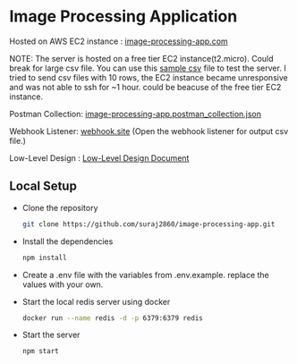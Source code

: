 # Image Processing Application

Hosted on AWS EC2 instance : [image-processing-app.com](http://44.202.10.113:5173/)

NOTE: The server is hosted on a free tier EC2 instance(t2.micro). Could break for large csv file. You can use this [sample csv](/sample/sample_csv.csv) file to test the server. I tried to send csv files with 10 rows, the EC2 instance became unresponsive and was not able to ssh for ~1 hour. could be beacuse of the free tier EC2 instance. 

Postman Collection: [image-processing-app.postman_collection.json](/image-processing-app.postman_collection.json)

Webhook Listener: [webhook.site](https://webhook.site/#!/view/9efb83dc-3acb-4e22-a45f-40e822aa4fd5/4f9b0aea-82c1-4982-83ce-445160d4dab0/1) (Open the webhook listener for output csv file.)

Low-Level Design : [Low-Level Design Document](/LLD-doc.md)

## Local Setup

- Clone the repository
  ```bash
  git clone https://github.com/suraj2860/image-processing-app.git
  ```
- Install the dependencies
  ```bash
  npm install
  ```
- Create a .env file with the variables from .env.example. replace the values with your own.
  
- Start the local redis server using docker
  ```bash
  docker run --name redis -d -p 6379:6379 redis
  ```
- Start the server
  ```bash
  npm start
  ``` 